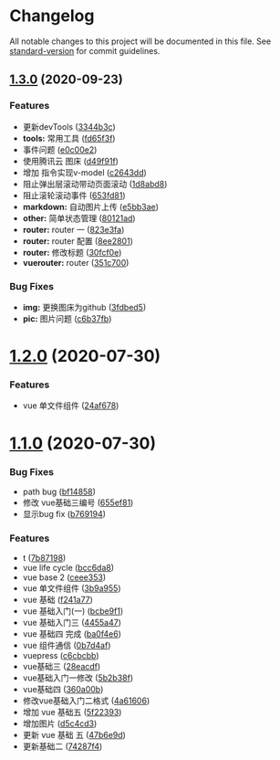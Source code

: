 # Changelog

All notable changes to this project will be documented in this file. See [standard-version](https://github.com/conventional-changelog/standard-version) for commit guidelines.

## [1.3.0](https://github.com/FearlessMa/FENotes/compare/v1.2.0...v1.3.0) (2020-09-23)


### Features

* 更新devTools ([3344b3c](https://github.com/FearlessMa/FENotes/commit/3344b3c93653a25f1478b835d51d87adefa106eb))
* **tools:** 常用工具 ([fd65f3f](https://github.com/FearlessMa/FENotes/commit/fd65f3f14f427f5f2cb438f952f08048d23421e6))
* 事件问题 ([e0c00e2](https://github.com/FearlessMa/FENotes/commit/e0c00e2965daf1746e7c51d6dc0ed9b6400dfeaa))
* 使用腾讯云 图床 ([d49f91f](https://github.com/FearlessMa/FENotes/commit/d49f91fad20b07cd0f5389e611289e72453d8553))
* 增加 指令实现v-model ([c2643dd](https://github.com/FearlessMa/FENotes/commit/c2643ddb1ee47d69c43dccc138678a67a6cbe940))
* 阻止弹出层滚动带动页面滚动 ([1d8abd8](https://github.com/FearlessMa/FENotes/commit/1d8abd813398610aff6596a27daeb411138b6171))
* 阻止滚轮滚动事件 ([653fd81](https://github.com/FearlessMa/FENotes/commit/653fd811971e5adbab3719ad06ba63cc0987539a))
* **markdown:** 自动图片上传 ([e5bb3ae](https://github.com/FearlessMa/FENotes/commit/e5bb3ae92c894d9681adf387ab94c3ce98ac4fe4))
* **other:** 简单状态管理 ([80121ad](https://github.com/FearlessMa/FENotes/commit/80121ad4ad0bf5b56a23d1a5b2a2b4d5ae7083c1))
* **router:** router 一 ([823e3fa](https://github.com/FearlessMa/FENotes/commit/823e3facd2e9285211a9df27b18d16958bee392c))
* **router:** router 配置 ([8ee2801](https://github.com/FearlessMa/FENotes/commit/8ee2801d935d84f9998f354d3d06bad60717eeb8))
* **router:** 修改标题 ([30fcf0e](https://github.com/FearlessMa/FENotes/commit/30fcf0ed1548bb12626f3f36ac0d7434d2d49f35))
* **vuerouter:** router ([351c700](https://github.com/FearlessMa/FENotes/commit/351c700bbee3d9b215ed74a5d964f552b1d18d65))


### Bug Fixes

* **img:** 更换图床为github ([3fdbed5](https://github.com/FearlessMa/FENotes/commit/3fdbed5a46e4a0b575087e4983b537b97c830267))
* **pic:** 图片问题 ([c6b37fb](https://github.com/FearlessMa/FENotes/commit/c6b37fb297da493017c38358f03c1d552da935c5))

# [1.2.0](https://github.com/FearlessMa/FENotes/compare/v1.1.0...v1.2.0) (2020-07-30)


### Features

* vue 单文件组件 ([24af678](https://github.com/FearlessMa/FENotes/commit/24af6784c0bd8a265cb6d5edf359ce0b40ef1f52))



# [1.1.0](https://github.com/FearlessMa/FENotes/compare/0b7d4af80d6e85ceeae64bf584551dfd86c6b709...v1.1.0) (2020-07-30)


### Bug Fixes

* path bug ([bf14858](https://github.com/FearlessMa/FENotes/commit/bf148581aa7ae86cc4738802d77f2aa77adbd1e8))
* 修改 vue基础三编号 ([655ef81](https://github.com/FearlessMa/FENotes/commit/655ef816ef5edd7c7c743be29a082f9c5cba499e))
* 显示bug fix ([b769194](https://github.com/FearlessMa/FENotes/commit/b769194f922e56cea61c4238ceff0828f3eba279))


### Features

* t ([7b87198](https://github.com/FearlessMa/FENotes/commit/7b8719838b84d5ebaba3d24572bd736a9e1fca3e))
* vue  life cycle ([bcc6da8](https://github.com/FearlessMa/FENotes/commit/bcc6da833b2cbb765d704bff2261d5d031c640db))
* vue base 2 ([ceee353](https://github.com/FearlessMa/FENotes/commit/ceee3533c4ffec4a682a88a8294652ffc0495a2d))
* vue 单文件组件 ([3b9a955](https://github.com/FearlessMa/FENotes/commit/3b9a955217402322a8c93794c1d5290dbab73c8e))
* vue 基础 ([f241a77](https://github.com/FearlessMa/FENotes/commit/f241a7738881c7468795b166f8ab2f3d76d5b25f))
* vue 基础入门(一) ([bcbe9f1](https://github.com/FearlessMa/FENotes/commit/bcbe9f144c2bc631d640d2060ecabddfcfa2acfc))
* vue 基础入门三 ([4455a47](https://github.com/FearlessMa/FENotes/commit/4455a47ee188ef8730e575d7fe7279178cfb6a24))
* vue 基础四 完成 ([ba0f4e6](https://github.com/FearlessMa/FENotes/commit/ba0f4e616ffbec431543516eb5de640937aa6394))
* vue 组件通信 ([0b7d4af](https://github.com/FearlessMa/FENotes/commit/0b7d4af80d6e85ceeae64bf584551dfd86c6b709))
* vuepress ([c6cbcbb](https://github.com/FearlessMa/FENotes/commit/c6cbcbbbdd1ba35f944fd2cdade7b963f111db03))
* vue基础三 ([28eacdf](https://github.com/FearlessMa/FENotes/commit/28eacdff64ed4af936a0a4d7a2659a630de87390))
* vue基础入门一修改 ([5b2b38f](https://github.com/FearlessMa/FENotes/commit/5b2b38ff86768847a0c9511bb8bc8c2bd6a22b8d))
* vue基础四 ([360a00b](https://github.com/FearlessMa/FENotes/commit/360a00b658eabb47dd6347103d981747c2b984d8))
* 修改vue基础入门二格式 ([4a61606](https://github.com/FearlessMa/FENotes/commit/4a61606e976c5b63ce1a5020a58de06ac67a1f4f))
* 增加 vue 基础五 ([5f22393](https://github.com/FearlessMa/FENotes/commit/5f223932e55ae636a5c0d184d740c3cdf2b8c823))
* 增加图片 ([d5c4cd3](https://github.com/FearlessMa/FENotes/commit/d5c4cd3afd5ab73b37b4eca34ed25939b57db152))
* 更新 vue 基础 五 ([47b6e9d](https://github.com/FearlessMa/FENotes/commit/47b6e9d47fb956477e267b1932f36e2853886b26))
* 更新基础二 ([74287f4](https://github.com/FearlessMa/FENotes/commit/74287f4d6a72daf987798c1edf587ec153b466e9))
